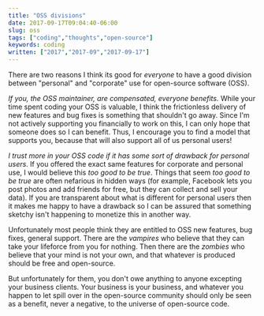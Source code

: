 ```yaml
---
title: "OSS divisions"
date: 2017-09-17T09:04:40-06:00
slug: oss
tags: ["coding","thoughts","open-source"]
keywords: coding
written: ["2017","2017-09","2017-09-17"]
---
```


There are two reasons I think its good for *everyone* to have a good division between "personal" and "corporate" use for open-source software (OSS).

*If you, the OSS maintainer, are compensated, everyone benefits.* While your time spent coding your OSS is valuable, I think the frictionless delivery of new features and bug fixes is something that shouldn't go away. Since I'm not actively supporting you financially to work on this, I can only hope that someone does so I can benefit. Thus, I encourage you to find a model that supports you, because that will also support all of us personal users! 


*I trust more in your OSS code if it has some sort of drawback for personal users.* If you offered the exact same features for corporate and personal use, I would believe this *too good to be true*. Things that seem *too good to be true* are often nefarious in hidden ways (for example, Facebook lets you post photos and add friends for free, but they can collect and sell your data). If you are transparent about what is different for personal users then it makes me happy to have a drawback so I can be assured that something sketchy isn't happening to monetize this in another way. 

Unfortunately most people think they are entitled to OSS new features, bug fixes, general support. There are the *vampires* who believe that they can take your lifeforce from you for nothing. Then there are the *zombies* who believe that your mind is not your own, and that whatever is produced should be free and open-source.

But unfortunately for them, you don't owe anything to anyone excepting your business clients. Your business is your business, and whatever you happen to let spill over in the open-source community should only be seen as a benefit, never a negative, to the universe of open-source code. 

